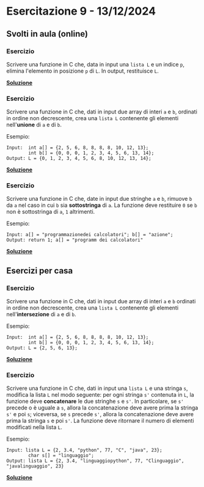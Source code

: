 # Esercitazione 9 - 13/12/2024

## Svolti in aula (online)

### Esercizio

Scrivere una funzione in C che, data in input una `lista L` e un indice `p`,
elimina l'elemento in posizione `p` di `L`. In output, restituisce `L`.

**[Soluzione](src/delete-from-list.c)**

### Esercizio

Scrivere una funzione in C che, dati in input due array di interi `a` e `b`,
ordinati in ordine non decrescente, crea una `lista L` contenente gli elementi
nell'**unione** di `a` e di `b`.

Esempio:

```
Input:  int a[] = {2, 5, 6, 8, 8, 8, 8, 10, 12, 13};
        int b[] = {0, 0, 0, 1, 2, 3, 4, 5, 6, 13, 14};
Output: L = {0, 1, 2, 3, 4, 5, 6, 8, 10, 12, 13, 14};
```

**[Soluzione](src/union.c)**

### Esercizio

Scrivere una funzione in C che, date in input due stringhe `a` e `b`, rimuove
`b` da `a` nel caso in cui `b` sia **sottostringa** di `a`. La funzione deve
restituire `0` se `b` non è sottostringa di `a`, `1` altrimenti.

Esempio:

```
Input: a[] = "programmazionedei calcolatori"; b[] = "azione";
Output: return 1; a[] = "programm dei calcolatori"
```

**[Soluzione](src/remove-string.c)**

## Esercizi per casa

### Esercizio

Scrivere una funzione in C che, dati in input due array di interi `a` e `b`
ordinati in ordine non decrescente, crea una `lista L` contenente gli elementi
nell'**intersezione** di `a` e di `b`.

Esempio:

```
Input:  int a[] = {2, 5, 6, 8, 8, 8, 8, 10, 12, 13};
        int b[] = {0, 0, 0, 1, 2, 3, 4, 5, 6, 13, 14};
Output: L = {2, 5, 6, 13};
```

**[Soluzione](src/intersect.c)**

### Esercizio

Scrivere una funzione in C che, dati in input una `lista L` e una stringa `s`,
modifica la lista `L` nel modo seguente: per ogni stringa `s'` contenuta in
`L`, la funzione deve **concatenare** le due stringhe `s` e `s'`.
In particolare, se `s'` precede o è uguale a `s`, allora la
concatenazione deve avere prima la stringa `s'` e poi `s`; viceversa, se
`s` precede `s'`, allora la concatenazione deve avere prima la stringa `s` e poi
`s'`.
La funzione deve ritornare il numero di elementi modificati nella lista `L`.

Esempio:

```
Input: lista L = {2, 3.4, "python", 77, "C", "java", 23};
        char s[] = "linguaggio";
Output: lista L = {2, 3.4, "linguaggiopython", 77, "Clinguaggio", "javalinguaggio", 23}
```

**[Soluzione](src/concatenate_string_in_list.c)**

